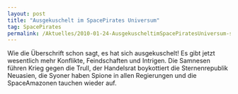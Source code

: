 ```yaml
---
layout: post
title: "Ausgekuschelt im SpacePirates Universum"
tag: SpacePirates
permalink: /Aktuelles/2010-01-24-AusgekuscheltimSpacePiratesUniversum-spacepirates
---
```


Wie die Überschrift schon sagt, es hat sich ausgekuschelt! Es gibt jetzt wesentlich mehr Konflikte, Feindschaften und Intrigen. Die Samnesen führen Krieg gegen die Trull, der Handelsrat boykottiert die Sternenrepublik Neuasien, die Syoner haben Spione in allen Regierungen und die SpaceAmazonen tauchen wieder auf.
